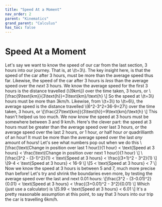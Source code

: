 ```yaml
---
title: "Speed At a Moment"
nav_order: 2
parent: "Kinematics"
grand_parent: "Calculus"
has_toc: false
---
```


# Speed At a Moment

Let's say we want to know the speed of our car from the last section, 3 hours into our journey. That is, at \\(t=3\\).
The key insight here, is that the speed of the car after 3 hours, must be more than the average speed thus far.
Likewise, the speed of the car after 3 hours is *less* than the average speed over the *next* 3 hours.
We know the average speed for the first 3 hours is the distance travelled (\\(9km\\)) over the time taken, 3 hours,
or \\[\frac{9\text{km}}{3\text{h}}=3\text{km}/\text{h} \\]
So the speed at \\(t=3\\) hours must be more than 3km/h.
Likewise, from \\(t=3\\) to \\(t=6\\), the average speed is the distance travelled \\(6^2-3^2=36-9=27\\) over the time taken, 3 hours,
or \\[\frac{27\text{km}}{3\text{h}}=9\text{km}/\text{h} \\]
This hasn't helped us too much. We now know the speed at 3 hours must be somewhere between 3 and 9 km/h.
Here's the clever part: the speed at 3 hours must be greater than the average speed over last 3 hours, *or* the average speed over the last 2 hours,
*or* 1 hour, *or* half hour *or* quadrillianth of an hour! It must be more than the average speed over the last *any* amount of hours!
Let's see what numbers pop out when we do this
\\[\frac{\text{Change in position over last 1 hour}}{1 hour} < \text{Speed at 3 hours} < \frac{\text{Change in position over next 1 hour}}{1 hour} \\]
\\[\frac{3^2 - (3-1)^2}{1} < \text{Speed at 3 hours} < \frac{(3+1)^2 - 3^2}{1} \\]
\\[9-4 < \text{Speed at 3 hours} < 16-9 \\]
\\[5 < \text{Speed at 3 hours} < 7 \\]
Now we know the speed at 3 hours is between 5 and 7, much more precise than before! Let's try and shrink the boundaries even more, by testing
the average speed over the last and next 0.01 hours:
\\[\frac{3^2 - (3-0.01)^2}{0.01} < \text{Speed at 3 hours} < \frac{(3+0.01)^2 - 3^2}{0.01} \\]
Which (just use a calculator) is
\\[5.99 < \text{Speed at 3 hours} < 6.01 \\]
It's a pretty reasonable assumption at this point, to say that 3 hours into our trip the car is travelling 6km/h.